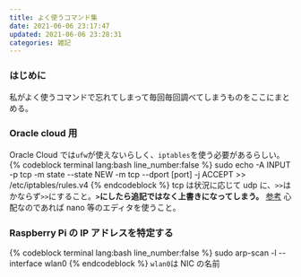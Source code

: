 ```yaml
---
title: よく使うコマンド集
date: 2021-06-06 23:17:47
updated: 2021-06-06 23:28:31
categories: 雑記
---
```


### はじめに

私がよく使うコマンドで忘れてしまって毎回毎回調べてしまうものをここにまとめる。

<!-- toc -->
<!-- more -->

### Oracle cloud 用

Oracle Cloud では`ufw`が使えないらしく、`iptables`を使う必要があるらしい。
{% codeblock terminal lang:bash line_number:false %}
sudo echo -A INPUT -p tcp -m state --state NEW -m tcp --dport [port] -j ACCEPT >> /etc/iptables/rules.v4
{% endcodeblock %}
tcp は状況に応じて udp に、`>>`はかならず`>>`にすること。**`>`にしたら追記ではなく上書きになってしまう。** [参考](https://dacelo.space/linux/entry-979.html)
心配なのであれば nano 等のエディタを使うこと。

### Raspberry Pi の IP アドレスを特定する

{% codeblock terminal lang:bash line_number:false %}
sudo arp-scan -l --interface wlan0
{% endcodeblock %}
`wlan0`は NIC の名前
